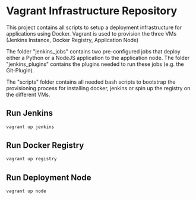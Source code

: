 Vagrant Infrastructure Repository
============

This project contains all scripts to setup a deployment infrastructure for
applications using Docker.
Vagrant is used to provision the three VMs (Jenkins Instance, Docker Registry, Application Node)

The folder "jenkins_jobs" contains two pre-configured jobs that deploy either a
Python or a NodeJS application to the application node.
The folder "jenkins_plugins" contains the plugins needed to run these jobs (e.g. the Git-Plugin).

The "scripts" folder contains all needed bash scripts to bootstrap the provisioning
process for installing docker, jenkins or spin up the registry on the different VMs.


Run Jenkins
-----------

```bash
vagrant up jenkins
```

Run Docker Registry
--------------

```bash
vagrant up registry
```

Run Deployment Node
--------------

```bash
vagrant up node
```
